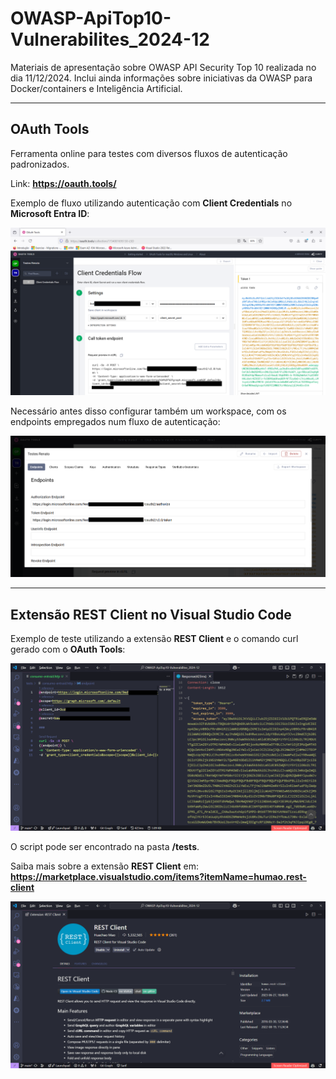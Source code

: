 # OWASP-ApiTop10-Vulnerabilites_2024-12
Materiais de apresentação sobre OWASP API Security Top 10 realizada no dia 11/12/2024. Inclui ainda informações sobre iniciativas da OWASP para Docker/containers e Inteligência Artificial.

---

## OAuth Tools

Ferramenta online para testes com diversos fluxos de autenticação padronizados.

Link: **https://oauth.tools/**

Exemplo de fluxo utilizando autenticação com **Client Credentials** no **Microsoft Entra ID**:

![Client Credentials - Microsoft Entra ID](img/oauth-tools-01.png)

Necessário antes disso configurar também um workspace, com os endpoints empregados num fluxo de autenticação:

![Endpoints - Microsoft Entra ID](img/oauth-tools-00.png)

---

## Extensão REST Client no Visual Studio Code

Exemplo de teste utilizando a extensão **REST Client** e o comando curl gerado com o **OAuth Tools**:

![Testes com a extensão REST Client VS Code](img/rest-client-01.png)

O script pode ser encontrado na pasta **/tests**.

Saiba mais sobre a extensão **REST Client** em: **https://marketplace.visualstudio.com/items?itemName=humao.rest-client**

![Extensão REST Client VS Code](img/rest-client-02.png)